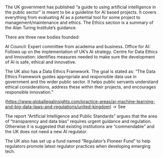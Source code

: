 The UK government has published “a guide to using artificial intelligence in the public sector” is meant to be a guideline for AI based projects. It covers everything from evaluating AI as a potential tool for some project to management/maintenance and ethics. The Ethics section is a summary of the Alan Turing Institute’s guidance.

There are three new bodies founded:

AI Council: Expert committee from academia and business.
Office for AI: Follows up on the implementation of UK’s AI strategy.
Centre for Data Ethics and Innovation: identifies measures needed to make sure the development of AI is safe, ethical and innovative.

The UK also has a Data Ethics Framework. The goal is stated as: “The Data Ethics Framework guides appropriate and responsible data use in government and the wider public sector. It helps public servants understand ethical considerations, address these within their projects, and encourages responsible innovation.”

(https://www.globallegalinsights.com/practice-areas/ai-machine-learning-and-big-data-laws-and-regulations/united-kingdom) -> See 	

The report “Artificial Intelligence and Public Standards” argues that the area of “transparency and data bias” requires urgent guidance and regulation. Otherwise it is suggested that existing institutions are “commendable” and the UK does not need a new AI regulator.

The UK also has set up a fund named “Regulator’s Pioneer Fund” to help regulators promote latest regulator practices when developing emerging tech.

